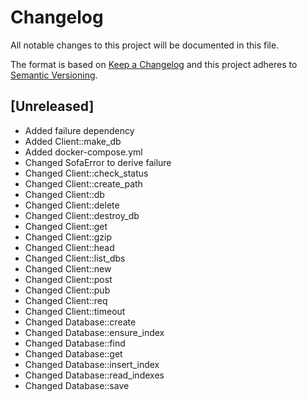 # Changelog
All notable changes to this project will be documented in this file.

The format is based on [Keep a Changelog](http://keepachangelog.com/en/1.0.0/)
and this project adheres to [Semantic Versioning](http://semver.org/spec/v2.0.0.html).

## [Unreleased]

- Added failure dependency
- Added Client::make_db
- Added docker-compose.yml
- Changed SofaError to derive failure
- Changed Client::check_status
- Changed Client::create_path
- Changed Client::db
- Changed Client::delete
- Changed Client::destroy_db
- Changed Client::get
- Changed Client::gzip
- Changed Client::head
- Changed Client::list_dbs
- Changed Client::new
- Changed Client::post
- Changed Client::pub
- Changed Client::req
- Changed Client::timeout
- Changed Database::create
- Changed Database::ensure_index
- Changed Database::find
- Changed Database::get
- Changed Database::insert_index
- Changed Database::read_indexes
- Changed Database::save
